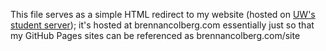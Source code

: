 This file serves as a simple HTML redirect to my website (hosted on [UW's student server](https://students.washington.edu/bcolberg/website)); it's hosted at brennancolberg.com essentially just so that my GitHub Pages sites can be referenced as brennancolberg.com/site
